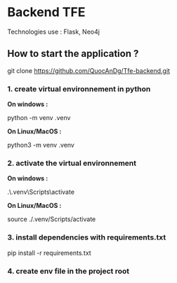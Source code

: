 # Backend TFE

Technologies use : Flask, Neo4j

## How to start the application ?

git clone https://github.com/QuocAnDg/Tfe-backend.git

### 1. create virtual environnement in python

**On windows :**

python -m venv .venv

**On Linux/MacOS :**

python3 -m venv .venv

### 2. activate the virtual environnement

**On windows :**

.\\.venv\Scripts\activate

**On Linux/MacOS :**

source ./.venv/Scripts/activate

### 3. install dependencies with requirements.txt

pip install -r requirements.txt


### 4. create env file in the project root












